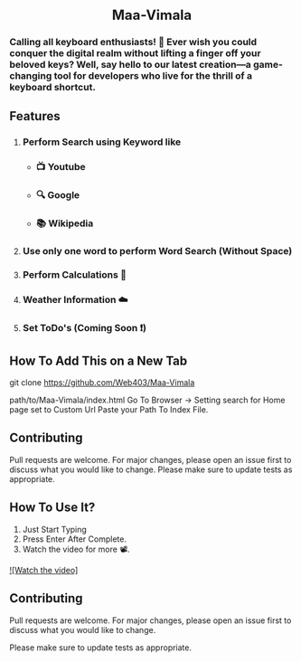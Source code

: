 <h2 align="center" style="font-size: 24px;"> Maa-Vimala </h2>

### Calling all keyboard enthusiasts! 🚀 Ever wish you could conquer the digital realm without lifting a finger off your beloved keys? Well, say hello to our latest creation—a game-changing tool for developers who live for the thrill of a keyboard shortcut.

## Features

1. ### Perform Search using Keyword like
    - ### 📺 Youtube
    - ### 🔍 Google
    - ### 📚 Wikipedia

2. ### Use only one word to perform Word Search (Without Space)
3. ### Perform Calculations 🧮
5. ### Weather Information ☁️
4. ### Set ToDo's (Coming Soon ❗)

## How To Add This on a New Tab

git clone https://github.com/Web403/Maa-Vimala

path/to/Maa-Vimala/index.html
Go To Browser -> Setting search for Home page
set to Custom Url
Paste your Path To Index File.

## Contributing

Pull requests are welcome. For major changes, please open an issue first to discuss what you would like to change.
Please make sure to update tests as appropriate.


## How To Use It?

1. Just Start Typing
2. Press Enter After Complete.
3. Watch the video for more 📽️.

[![Watch the video]](https://github.com/Web403/Maa-Vimala/assets/130058150/06f7bc4e-fbb0-418c-b080-1b4b05c97d1b)

## Contributing

Pull requests are welcome. For major changes, please open an issue first to discuss what you would like to change.

Please make sure to update tests as appropriate.

